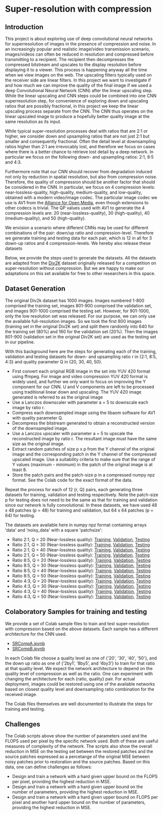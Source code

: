 # Super-resolution with compression
## Introduction
This project is about exploring use of deep convolutional neural networks for superresolution of images in the presence of compression and noise. In an increasingly popular and realistic image/video transmission scenario, images/videos can often be reduced in resolution and compressed before transmitting to a recipient. The recipient then decompresses the compressed bitstream and upscales to the display resolution before displaying it to a viewer. This process is happening anyway all the time when we view images on the web. The upscaling filters typically used on the receiver side are linear filters. In this project we want to investigate if and how much we can improve the quality of the final image if we used a deep Convolutional Neural Network (CNN) after the linear upscaling step. While the linear upscaling and CNN steps could be combined into one CNN superresolution step, for convenience of exploring down and upscaling ratios that are possibly fractional, in this project we keep the linear upscaling process separate from the CNN. The CNN thus operates on the linear upscaled image to produce a hopefully better quality image at the same resolution as its input.

While typical super-resolution processes deal with ratios that are 2:1 or higher, we consider down and upsampling ratios that are not just 2:1 but smaller and consequently fractional. Often the detail level at downsampling ratios higher than 2:1 are irrevocably lost, and therefore we focus on cases where there is a better chance to retrieve lost detail by a deep network. In particular we focus on the following down- and upsampling ratios: 2:1, 8:5 and 4:3.

Furthermore note that our CNN should recover from degradation induced not only by reduction in spatial resolution, but also from compression noise. Therefore, the quality of compression should be another factor that should be considered in the CNN. In particular, we focus on 4 compression levels: near-lossless-quality, high-quality, medium-quality, and low-quality, obtained with a modern video/image codec. The particular image codec we use is AV1 from the [Alliance for Open Media](https://aomedia.org/), even though extensions to other codecs is trivial. The QP values used with AV1 to generate the 4 compression levels are: 20 (near-lossless-quality), 30 (high-quality), 40 (medium-quality), and 50 (high-quality).

We envision a scenario where different CNNs may be used for different combinations of the pair: down/up ratio and compression-level. Therefore we generate training and testing data for each pair, which is 12 in all for 3 down-up ratios and 4 compression-levels. We hereby also release these datasets

Below, we provide the steps used to generate the datasets. All the datasets are adapted from the [Div2K](https://data.vision.ee.ethz.ch/cvl/DIV2K/) dataset originally released for a competition on super-resolution without compression. But we are happy to make our adaptations on this set available for free to other researchers in this space.
## Dataset Generation
The original Div2k dataset has 1000 images. Images numbered 1-800 comprised the training set, images 801-900 comprised the validation set, and images 901-1000 comprised the testing set. However, for 901-1000, only the low resolution set was released. For our purpose, we can only use the available full-resolution images. So we took the first 800 images (training set in the original Div2K set) and split them randomly into 640 for the training set (80%) and 160 for the validation set (20%). Then the images 801-900 (validation set in the original Div2K set) are used as the testing set in our pipeline. 

With this background here are the steps for generating each of the training, validation and testing datasets for down- and upsampling ratio r in {2:1, 8:5, 4:3} and quality parameter Q in {20, 30, 40, 50}.

* First convert each original RGB image in the set into YUV 420 format using ffmpeg. For image and video compression YUV 420 format is widely used, and further we only want to focus on improving the Y component for our CNN. U and V components are left to be processed using traditional linear down and upscaling. The YUV 420 image generated is referred to as the original image
* Use a Lanczos downscaler with parameter a = 5 to downscale each image by ratio r.
* Compress each downsampled image using the libaom software for AV1 with quality parameter Q.
* Decompress the bitstream generated to obtain a reconstructed version of the downsampled image.
* Use a Lanczos upscaler with parameter a = 5 to upscale the reconstructed image by ratio r. The resultant image must have the same size as the original image.
* Extract random patches of size p x p from the Y channel of the original image and the corresponding patch in the Y channel of the compressed upscaled image. Use a suitability criteria to make sure that the range of Y values (maximum - minimum) in the patch of the original image is at least 8.
* Store the patch pairs and the patch-size p in a compressed numpy npz format. See the Colab code for the exact format of the data.

Repeat the process for each of 12 {r, Q} pairs, each generating three datasets for training, validation and testing respectively. Note the patch-size p for testing does not need to be the same as that for training and validation since our network is fully convolutional. In these datasets, we have used 48 x 48 patches (p = 48) for training and validation, but 64 x 64 patches (p = 64) for testing. 

The datasets are available here in numpy npz format containing arrays 'data' and 'noisy_data' with a square 'patchsize':
* Ratio 2:1, Q = 20 (Near-lossless quality): [Training](https://storage.googleapis.com/srcompdata/Ratio_2by1/DIV2K_train_2by1_20_48x48.npz), [Validation](https://storage.googleapis.com/srcompdata/Ratio_2by1/DIV2K_valid_2by1_20_48x48.npz), [Testing](https://storage.googleapis.com/srcompdata/Ratio_2by1/DIV2K_test_2by1_20_64x64.npz)
* Ratio 2:1, Q = 30 (Near-lossless quality): [Training](https://storage.googleapis.com/srcompdata/Ratio_2by1/DIV2K_train_2by1_30_48x48.npz), [Validation](https://storage.googleapis.com/srcompdata/Ratio_2by1/DIV2K_valid_2by1_30_48x48.npz), [Testing](https://storage.googleapis.com/srcompdata/Ratio_2by1/DIV2K_test_2by1_30_64x64.npz)
* Ratio 2:1, Q = 40 (Near-lossless quality): [Training](https://storage.googleapis.com/srcompdata/Ratio_2by1/DIV2K_train_2by1_40_48x48.npz), [Validation](https://storage.googleapis.com/srcompdata/Ratio_2by1/DIV2K_valid_2by1_40_48x48.npz), [Testing](https://storage.googleapis.com/srcompdata/Ratio_2by1/DIV2K_test_2by1_40_64x64.npz)
* Ratio 2:1, Q = 50 (Near-lossless quality): [Training](https://storage.googleapis.com/srcompdata/Ratio_2by1/DIV2K_train_2by1_50_48x48.npz), [Validation](https://storage.googleapis.com/srcompdata/Ratio_2by1/DIV2K_valid_2by1_50_48x48.npz), [Testing](https://storage.googleapis.com/srcompdata/Ratio_2by1/DIV2K_test_2by1_50_64x64.npz)
* Ratio 8:5, Q = 20 (Near-lossless quality): [Training](https://storage.googleapis.com/srcompdata/Ratio_8by5/DIV2K_train_8by5_20_48x48.npz), [Validation](https://storage.googleapis.com/srcompdata/Ratio_8by5/DIV2K_valid_8by5_20_48x48.npz), [Testing](https://storage.googleapis.com/srcompdata/Ratio_8by5/DIV2K_test_8by5_20_64x64.npz)
* Ratio 8:5, Q = 30 (Near-lossless quality): [Training](https://storage.googleapis.com/srcompdata/Ratio_8by5/DIV2K_train_8by5_30_48x48.npz), [Validation](https://storage.googleapis.com/srcompdata/Ratio_8by5/DIV2K_valid_8by5_30_48x48.npz), [Testing](https://storage.googleapis.com/srcompdata/Ratio_8by5/DIV2K_test_8by5_30_64x64.npz)
* Ratio 8:5, Q = 40 (Near-lossless quality): [Training](https://storage.googleapis.com/srcompdata/Ratio_8by5/DIV2K_train_8by5_40_48x48.npz), [Validation](https://storage.googleapis.com/srcompdata/Ratio_8by5/DIV2K_valid_8by5_40_48x48.npz), [Testing](https://storage.googleapis.com/srcompdata/Ratio_8by5/DIV2K_test_8by5_40_64x64.npz)
* Ratio 8:5, Q = 50 (Near-lossless quality): [Training](https://storage.googleapis.com/srcompdata/Ratio_8by5/DIV2K_train_8by5_50_48x48.npz), [Validation](https://storage.googleapis.com/srcompdata/Ratio_8by5/DIV2K_valid_8by5_50_48x48.npz), [Testing](https://storage.googleapis.com/srcompdata/Ratio_8by5/DIV2K_test_8by5_50_64x64.npz)
* Ratio 4:3, Q = 20 (Near-lossless quality): [Training](https://storage.googleapis.com/srcompdata/Ratio_4by3/DIV2K_train_4by3_20_48x48.npz), [Validation](https://storage.googleapis.com/srcompdata/Ratio_4by3/DIV2K_valid_4by3_20_48x48.npz), [Testing](https://storage.googleapis.com/srcompdata/Ratio_4by3/DIV2K_test_4by3_20_64x64.npz)
* Ratio 4:3, Q = 30 (Near-lossless quality): [Training](https://storage.googleapis.com/srcompdata/Ratio_4by3/DIV2K_train_4by3_30_48x48.npz), [Validation](https://storage.googleapis.com/srcompdata/Ratio_4by3/DIV2K_valid_4by3_30_48x48.npz), [Testing](https://storage.googleapis.com/srcompdata/Ratio_4by3/DIV2K_test_4by3_30_64x64.npz)
* Ratio 4:3, Q = 40 (Near-lossless quality): [Training](https://storage.googleapis.com/srcompdata/Ratio_4by3/DIV2K_train_4by3_40_48x48.npz), [Validation](https://storage.googleapis.com/srcompdata/Ratio_4by3/DIV2K_valid_4by3_40_48x48.npz), [Testing](https://storage.googleapis.com/srcompdata/Ratio_4by3/DIV2K_test_4by3_40_64x64.npz)
* Ratio 4:3, Q = 50 (Near-lossless quality): [Training](https://storage.googleapis.com/srcompdata/Ratio_4by3/DIV2K_train_4by3_50_48x48.npz), [Validation](https://storage.googleapis.com/srcompdata/Ratio_4by3/DIV2K_valid_4by3_50_48x48.npz), [Testing](https://storage.googleapis.com/srcompdata/Ratio_4by3/DIV2K_test_4by3_50_64x64.npz)

## Colaboratory Samples for training and testing
We provide a set of Colab sample files to train and test super-resolution with compression based on the above datasets. Each sample has a different architecture for the CNN used.

* [SRCompA.ipynb](https://github.com/Shuvam1024/compsr/blob/main/SRCompA.ipynb)
* [SRCompB.ipynb](https://github.com/Shuvam1024/compsr/blob/main/SRCompB.ipynb)

In each Colab file choose a quality level as one of {'20', '30', '40', '50'}, and the down up ratio as one of {‘2by1’, ‘8by5’, and ‘4by3’} to train for that ratio at that quality level. We expect the network architecture to depend on the quality level of compression as well as the ratio. One can experiment with changing the architecture for each {ratio, quality} pair. For actual deployment, images could be restored using one of the available networks based on closest quality level and downsampling ratio combination for the received image.

The Colab files themselves are well documented to illustrate the steps for training and testing. 

## Challenges
The Colab scripts above show the number of parameters used and the FLOPS used per pixel by the specific network used. Both of these are useful measures of complexity of the network. The scripts also show the overall reduction in MSE on the testing set between the restored patches and the source patches expressed as a percetange of the original MSE between noisy patches prior to restoration and the source patches. Based on this data, one can define challenges as follows:
* Design and train a network with a hard given upper bound on the FLOPS per pixel, providing the highest reduction in MSE.
* Design and train a network with a hard given upper bound on the number of parameters, providing the highest reduction in MSE.
* Design and train a network with a hard given upper bound on FLOPS per pixel and another hard upper bound on the number of parameters, providing the highest reduction in MSE.
